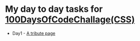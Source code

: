 # My day to day tasks for [100DaysOfCodeChallage(CSS)](https://www.100daysofcode.com/)

* Day1 - [A tribute page](https://codepen.io/FahadShovon/full/xxZWJom)
